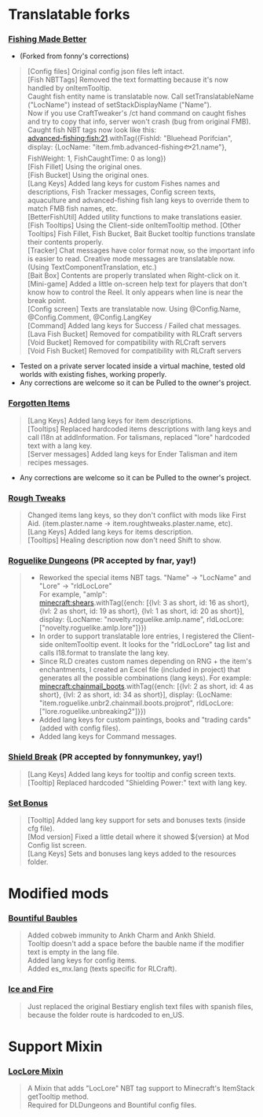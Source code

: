 # Translatable forks
### [Fishing Made Better](https://github.com/KameiB/fishing-made-better)
- (Forked from fonny's corrections)
> [Config files] Original config json files left intact.  
> [Fish NBTTags] Removed the text formatting because it's now handled by onItemTooltip.  
>    Caught fish entity name is translatable now. Call setTranslatableName ("LocName") instead of setStackDisplayName ("Name").  
>    Now if you use CraftTweaker's /ct hand command on caught fishes and try to copy that info, server won't crash (bug from original FMB).    
>    Caught fish NBT tags now look like this:  
>    <advanced-fishing:fish:21>.withTag({FishId: "Bluehead Porifcian", display: {LocName: "item.fmb.advanced-fishing:fish:21.name"}, FishWeight: 1, FishCaughtTime: 0 as long})  
> [Fish Fillet] Using the original ones.  
> [Fish Bucket] Using the original ones.  
> [Lang Keys] Added lang keys for custom Fishes names and descriptions, Fish Tracker messages, Config screen texts, aquaculture and advanced-fishing fish lang keys to override them to match FMB fish names, etc.  
> [BetterFishUtil] Added utility functions to make translations easier.  
> [Fish Tooltips] Using the Client-side onItemTooltip method.
> [Other Tooltips] Fish Fillet, Fish Bucket, Bait Bucket tooltip functions translate their contents properly.  
> [Tracker] Chat messages have color format now, so the important info is easier to read. Creative mode messages are translatable now. (Using TextComponentTranslation, etc.)  
> [Bait Box] Contents are properly translated when Right-click on it.  
> [Mini-game] Added a little on-screen help text for players that don't know how to control the Reel. It only appears when line is near the break point.  
> [Config screen] Texts are translatable now. Using @Config.Name, @Config.Comment, @Config.LangKey  
> [Command] Added lang keys for Success / Failed chat messages.  
> [Lava Fish Bucket] Removed for compatibility with RLCraft servers  
> [Void Bucket] Removed for compatibility with RLCraft servers  
> [Void Fish Bucket] Removed for compatibility with RLCraft servers  
- Tested on a private server located inside a virtual machine, tested old worlds with existing fishes, working properly.
- Any corrections are welcome so it can be Pulled to the owner's project.

### [Forgotten Items](https://github.com/KameiB/ForgottenItems)
> [Lang Keys] Added lang keys for item descriptions.  
> [Tooltips] Replaced hardcoded items descriptions with lang keys and call I18n at addInformation. For talismans, replaced "lore" hardcoded text with a lang key.  
> [Server messages] Added lang keys for Ender Talisman and item recipes messages.  
- Any corrections are welcome so it can be Pulled to the owner's project.

### [Rough Tweaks](https://github.com/KameiB/Rough-Tweaks)
> Changed items lang keys, so they don't conflict with mods like First Aid. (item.plaster.name -> item.roughtweaks.plaster.name, etc).  
> [Lang Keys] Added lang keys for items description.  
> [Tooltips] Healing description now don't need Shift to show.   

### [Roguelike Dungeons](https://github.com/fnar/minecraft-roguelike/pull/73)  (PR accepted by fnar, yay!) 
> - Reworked the special items NBT tags. "Name" -> "LocName" and "Lore" -> "rldLocLore"  
> For example, "amlp":  
> <minecraft:shears>.withTag({ench: [{lvl: 3 as short, id: 16 as short}, {lvl: 2 as short, id: 19 as short}, {lvl: 1 as short, id: 20 as short}], display: {LocName: "novelty.roguelike.amlp.name", rldLocLore: ["novelty.roguelike.amlp.lore"]}})  
> - In order to support translatable lore entries, I registered the Client-side onItemTooltip event. It looks for the "rldLocLore" tag list and calls I18.format to translate the lang key.  
> - Since RLD creates custom names depending on RNG + the item's enchantments, I created an Excel file (included in project) that generates all the possible combinations (lang keys). For example:  
> <minecraft:chainmail_boots>.withTag({ench: [{lvl: 2 as short, id: 4 as short}, {lvl: 2 as short, id: 34 as short}], display: {LocName: "item.roguelike.unbr2.chainmail.boots.projprot", rldLocLore: ["lore.roguelike.unbreaking2"]}})  
> - Added lang keys for custom paintings, books and "trading cards" (added with config files).  
> - Added lang keys for Command messages.  

### [Shield Break](https://github.com/fonnymunkey/ShieldBreak/pull/2)  (PR accepted by fonnymunkey, yay!) 
> [Lang Keys] Added lang keys for tooltip and config screen texts.  
> [Tooltip] Replaced hardcoded "Shielding Power:" text with lang key.  

### [Set Bonus](https://github.com/KameiB/Set-Bonus)  
> [Tooltip] Added lang key support for sets and bonuses texts (inside cfg file).  
> [Mod version] Fixed a little detail where it showed ${version} at Mod Config list screen.  
> [Lang Keys] Sets and bonuses lang keys added to the resources folder.  

# Modified mods
### [Bountiful Baubles](https://github.com/KameiB/BountifulBaubles/tree/forge-1.12.x)
> Added cobweb immunity to Ankh Charm and Ankh Shield.  
> Tooltip doesn't add a space before the bauble name if the modifier text is empty in the lang file.  
> Added lang keys for config items.  
> Added es_mx.lang (texts specific for RLCraft).  

### [Ice and Fire](https://github.com/KameiB/RLCraft_Translations/raw/main/mods/iceandfire-1.7.1-1.12.2.jar)
> Just replaced the original Bestiary english text files with spanish files, because the folder route is hardcoded to en_US.  

# Support Mixin
### [LocLore Mixin](https://github.com/KameiB/LocLoreMixin)  
> A Mixin that adds "LocLore" NBT tag support to Minecraft's ItemStack getTooltip method.  
> Required for DLDungeons and Bountiful config files.

